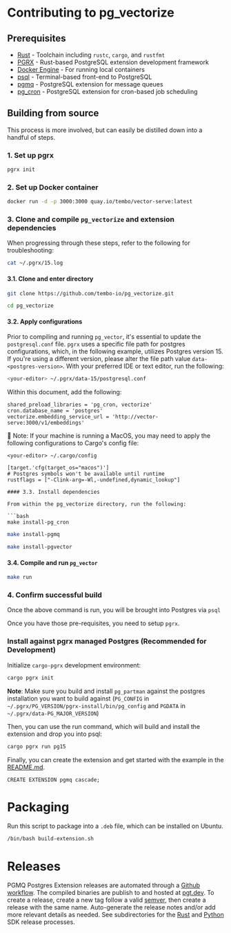 # Contributing to pg_vectorize

## Prerequisites

- [Rust](https://www.rust-lang.org/learn/get-started) - Toolchain including `rustc`, `cargo`, and `rustfmt`
- [PGRX](https://github.com/pgcentralfoundation/pgrx) - Rust-based PostgreSQL extension development framework
- [Docker Engine](https://docs.docker.com/engine/install/) - For running local containers
- [psql](https://www.postgresql.org/docs/current/app-psql.html) - Terminal-based front-end to PostgreSQL
- [pgmq](https://github.com/tembo-io/pgmq) - PostgreSQL extension for message queues
- [pg_cron](https://github.com/citusdata/pg_cron) - PostgreSQL extension for cron-based job scheduling

## Building from source

This process is more involved, but can easily be distilled down into a handful of steps.

### 1. Set up pgrx

```bash
pgrx init
```

### 2. Set up Docker container

```bash
docker run -d -p 3000:3000 quay.io/tembo/vector-serve:latest
```

### 3. Clone and compile `pg_vectorize` and extension dependencies

When progressing through these steps, refer to the following for troubleshooting:

```bash
cat ~/.pgrx/15.log
```

#### 3.1. Clone and enter directory

```bash
git clone https://github.com/tembo-io/pg_vectorize.git

cd pg_vectorize
```

#### 3.2. Apply configurations

Prior to compiling and running `pg_vector`, it's essential to update the `postgresql.conf` file.
`pgrx` uses a specific file path for postgres configurations, which, in the following example, utilizes Postgres version 15.
If you're using a different version, please alter the file path value `data-<postgres-version>`.
With your preferred IDE or text editor, run the following:

```bash
<your-editor> ~/.pgrx/data-15/postgresql.conf
```

Within this document, add the following:

```text
shared_preload_libraries = 'pg_cron, vectorize'
cron.database_name = 'postgres'
vectorize.embedding_service_url = 'http://vector-serve:3000/v1/embeddings'
```

:wrench: Note: If your machine is running a MacOS, you may need to apply the following configurations to Cargo's config file:

```
<your-editor> ~/.cargo/config
```

```text
[target.'cfg(target_os="macos")']
# Postgres symbols won't be available until runtime
rustflags = ["-Clink-arg=-Wl,-undefined,dynamic_lookup"]

#### 3.3. Install dependencies

From within the pg_vectorize directory, run the following:

```bash
make install-pg_cron
```
```bash
make install-pgmq
```
```bash
make install-pgvector
```

#### 3.4. Compile and run `pg_vector`

```bash
make run
```

### 4. Confirm successful build

Once the above command is run, you will be brought into Postgres via `psql`



Once you have those pre-requisites, you need to setup `pgrx`.

### Install against pgrx managed Postgres (Recommended for Development)

Initialize `cargo-pgrx` development environment:

```bash
cargo pgrx init
```

**Note**: Make sure you build and install `pg_partman` against the postgres installation
you want to build against (`PG_CONFIG` in `~/.pgrx/PG_VERSION/pgrx-install/bin/pg_config`
and `PGDATA` in `~/.pgrx/data-PG_MAJOR_VERSION`)

Then, you can use the run command, which will build and install the extension
and drop you into psql:

```bash
cargo pgrx run pg15
```

Finally, you can create the extension and get started with the example in the [README.md](README.md).

```psql
CREATE EXTENSION pgmq cascade;
```

# Packaging

Run this script to package into a `.deb` file, which can be installed on Ubuntu.

```
/bin/bash build-extension.sh
```

# Releases

PGMQ Postgres Extension releases are automated through a [Github workflow](https://github.com/tembo-io/pgmq/blob/main/.github/workflows/extension_ci.yml). The compiled binaries are publish to and hosted at [pgt.dev](https://pgt.dev). To create a release, create a new tag follow a valid [semver](https://semver.org/), then create a release with the same name. Auto-generate the release notes and/or add more relevant details as needed. See subdirectories for the [Rust](https://github.com/tembo-io/pgmq/tree/main/core) and [Python](https://github.com/tembo-io/pgmq/tree/main/tembo-pgmq-python) SDK release processes.

